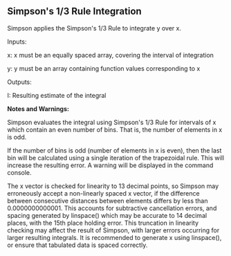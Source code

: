 ## Simpson's 1/3 Rule Integration


Simpson applies the Simpson's 1/3 Rule to integrate y over x. 

Inputs:

x:     x must be an equally spaced array, covering the interval of integration

y:     y must be an array containing function values corresponding to x



Outputs:

I:     Resulting estimate of the integral



**Notes and Warnings:**

 Simpson evaluates the integral using Simpson's 1/3 Rule for intervals of
 x which contain an even number of bins. That is, the number of elements
 in x is odd. 

 If the number of bins is odd (number of elements in x is even), then the
 last bin will be calculated using a single iteration of the trapezoidal
 rule. This will increase the resulting error. A warning will be displayed
 in the command console. 

 The x vector is checked for linearity to 13 decimal points, so Simpson
 may erroneously accept a non-linearly spaced x vector, if the difference 
 between consecutive distances between elements differs by less than 
 0.0000000000001. This accounts for subtractive cancellation errors, and
 spacing generated by linspace() which may be accurate to 14 decimal
 places, with the 15th place holding error. This truncation in linearity
 checking may affect the result of Simpson, with larger errors occurring
 for larger resulting integrals. It is recommended to generate x using
 linspace(), or ensure that tabulated data is spaced correctly. 
